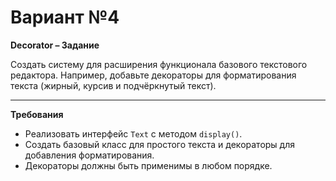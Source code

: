 # Вариант №4

**Decorator – Задание**

Создать систему для расширения функционала базового текстового редактора. Например, добавьте декораторы для форматирования текста (жирный, курсив и подчёркнутый текст).

----

**Требования**

- Реализовать интерфейс ```Text``` с методом ```display()```.
- Создать базовый класс для простого текста и декораторы для добавления форматирования.
- Декораторы должны быть применимы в любом порядке.